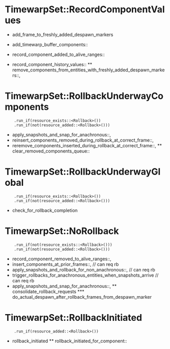 # TimewarpSet::RecordComponentValues

* add_frame_to_freshly_added_despawn_markers

* add_timewarp_buffer_components::<T>
* record_component_added_to_alive_ranges::<T>
* record_component_history_values::<T>
** remove_components_from_entities_with_freshly_added_despawn_markers::<T>,

# TimewarpSet::RollbackUnderwayComponents
```
    .run_if(resource_exists::<Rollback>())
    .run_if(not(resource_added::<Rollback>()))
```

* apply_snapshots_and_snap_for_anachronous::<T>, 
* reinsert_components_removed_during_rollback_at_correct_frame::<T>,
* reremove_components_inserted_during_rollback_at_correct_frame::<T>,
** clear_removed_components_queue::<T>

# TimewarpSet::RollbackUnderwayGlobal
```
    .run_if(resource_exists::<Rollback>())
    .run_if(not(resource_added::<Rollback>()))
```

* check_for_rollback_completion

# TimewarpSet::NoRollback
```
    .run_if(not(resource_exists::<Rollback>()))
    .run_if(not(resource_added::<Rollback>()))
```

* record_component_removed_to_alive_ranges::<T>,
* insert_components_at_prior_frames::<T>,  		 // can req rb
* apply_snapshots_and_rollback_for_non_anachronous::<T>, // can req rb
* trigger_rollbacks_for_anachronous_entities_when_snapshots_arrive<T> // can req rb
* apply_snapshots_and_snap_for_anachronous::<T>,
** consolidate_rollback_requests
*** do_actual_despawn_after_rollback_frames_from_despawn_marker

# TimewarpSet::RollbackInitiated
```
    .run_if(resource_added::<Rollback>())
```

* rollback_initiated
** rollback_initiated_for_component::<T>